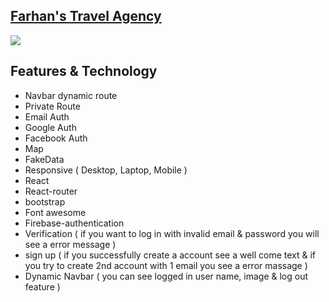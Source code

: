 ## [Farhan's Travel Agency](https://farhan-travel-agency.web.app/)

<img src="https://i.ibb.co/zS9Z0jV/Farhan-s-Travel-Agency.png" />

## Features & Technology

- Navbar dynamic route
- Private Route
- Email Auth
- Google Auth
- Facebook Auth
- Map
- FakeData
- Responsive ( Desktop, Laptop, Mobile )
- React
- React-router
- bootstrap
- Font awesome
- Firebase-authentication
- Verification ( if you want to log in with invalid email & password you will see a error message )
- sign up ( if you successfully create a account see a well come text & if you try to create 2nd account with 1 email you see a error massage )
- Dynamic Navbar ( you can see logged in user name, image & log out feature )
